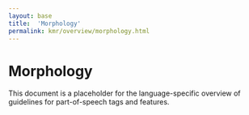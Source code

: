 ```yaml
---
layout: base
title:  'Morphology'
permalink: kmr/overview/morphology.html
---
```


# Morphology

This document is a placeholder for the language-specific overview of
guidelines for part-of-speech tags and features.
